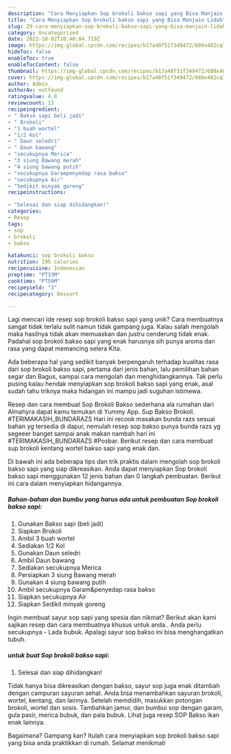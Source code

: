 ```yaml
---
description: "Cara Menyiapkan Sop brokoli bakso sapi yang Bisa Manjain Lidah"
title: "Cara Menyiapkan Sop brokoli bakso sapi yang Bisa Manjain Lidah"
slug: 29-cara-menyiapkan-sop-brokoli-bakso-sapi-yang-bisa-manjain-lidah
category: Uncategorized
date: 2022-10-02T20:40:04.719Z
image: https://img-global.cpcdn.com/recipes/b17a48f51f349472/680x482cq70/sop-brokoli-bakso-sapi-foto-resep-utama.jpg
hideToc: false
enableToc: true
enableTocContent: false
thumbnail: https://img-global.cpcdn.com/recipes/b17a48f51f349472/680x482cq70/sop-brokoli-bakso-sapi-foto-resep-utama.jpg
cover: https://img-global.cpcdn.com/recipes/b17a48f51f349472/680x482cq70/sop-brokoli-bakso-sapi-foto-resep-utama.jpg
author: Admin
authorAv: notfound
ratingvalue: 4.8
reviewcount: 13
recipeingredient:
- " Bakso sapi beli jadi"
- " Brokoli"
- "3 buah wortel"
- "1/2 Kol"
- " Daun seledri"
- " Daun bawang"
- "secukupnya Merica"
- "3 siung Bawang merah"
- "4 siung bawang putih"
- "secukupnya Garampenyedap rasa bakso"
- "secukupnya Air"
- "Sedikit minyak goreng"
recipeinstructions:

- "Selesai dan siap dihidangkan!"
categories:
- Resep
tags:
- sop
- brokoli
- bakso

katakunci: sop brokoli bakso 
nutrition: 195 calories
recipecuisine: Indonesian
preptime: "PT33M"
cooktime: "PT59M"
recipeyield: "3"
recipecategory: Dessert

---
```





Lagi mencari ide resep sop brokoli bakso sapi yang unik? Cara membuatnya sangat tidak terlalu sulit namun tidak gampang juga. Kalau salah mengolah maka hasilnya tidak akan memuaskan dan justru cenderung tidak enak. Padahal sop brokoli bakso sapi yang enak harusnya sih punya aroma dan rasa yang dapat memancing selera Kita.





Ada beberapa hal yang sedikit banyak berpengaruh terhadap kualitas rasa dari sop brokoli bakso sapi, pertama dari jenis bahan, lalu pemilihan bahan segar dan Bagus, sampai cara mengolah dan menghidangkannya. Tak perlu pusing kalau hendak menyiapkan sop brokoli bakso sapi yang enak,      asal sudah tahu triknya maka hidangan ini mampu jadi suguhan istimewa.














Resep dan cara membuat Sop Brokoli Bakso sederhana ala rumahan dari Almahyra dapat kamu temukan di Yummy App. Sup Bakso Brokoli. #TERIMAKASIH_BUNDARAZS Hari ini recook masakan bunda razs sesuai bahan yg tersedia di dapur, nemulah resep sop bakso punya bunda razs yg segeeer banget sampai anak makan nambah hari ini #TERIMAKASIH_BUNDARAZS #Posbar. Berikut resep dan cara membuat sup brokoli kentang wortel bakso sapi yang enak dan.






Di bawah ini ada beberapa tips dan trik praktis dalam mengolah sop brokoli bakso sapi yang siap dikreasikan. Anda dapat menyiapkan Sop brokoli bakso sapi menggunakan 12 jenis bahan dan 0 langkah pembuatan. Berikut ini cara dalam menyiapkan hidangannya.

<!--inarticleads1-->

##### Bahan-bahan dan bumbu yang harus ada untuk pembuatan Sop brokoli bakso sapi:

1. Gunakan  Bakso sapi (beli jadi)
1. Siapkan  Brokoli
1. Ambil 3 buah wortel
1. Sediakan 1/2 Kol
1. Gunakan  Daun seledri
1. Ambil  Daun bawang
1. Sediakan secukupnya Merica
1. Persiapkan 3 siung Bawang merah
1. Gunakan 4 siung bawang putih
1. Ambil secukupnya Garam&amp;penyedap rasa bakso
1. Siapkan secukupnya Air
1. Siapkan Sedikit minyak goreng


Ingin membuat sayur sop sapi yang spesia dan nikmat? Berikut akan kami sajikan resep dan cara membuatnya khusus untuk anda.. Anda perlu secukupnya - Lada bubuk. Apalagi sayur sop bakso ini bisa menghangatkan tubuh. 

<!--inarticleads2-->

#####  untuk buat Sop brokoli bakso sapi:


1. Selesai dan siap dihidangkan!

Tidak hanya bisa dikreasikan dengan bakso, sayur sop juga enak ditambah dengan campuran sayuran sehat. Anda bisa menambahkan sayuran brokoli, wortel, kentang, dan lainnya. Setelah memdidih, masukkan potongan brokoli, wortel dan sosis. Tambahkan jamur, dan bumbui sop dengan garam, gula pasir, merica bubuk, dan pala bubuk. Lihat juga resep SOP Bakso ikan enak lainnya. 

Bagaimana? Gampang kan? Itulah cara menyiapkan sop brokoli bakso sapi yang bisa anda praktikkan di rumah. Selamat menikmati

